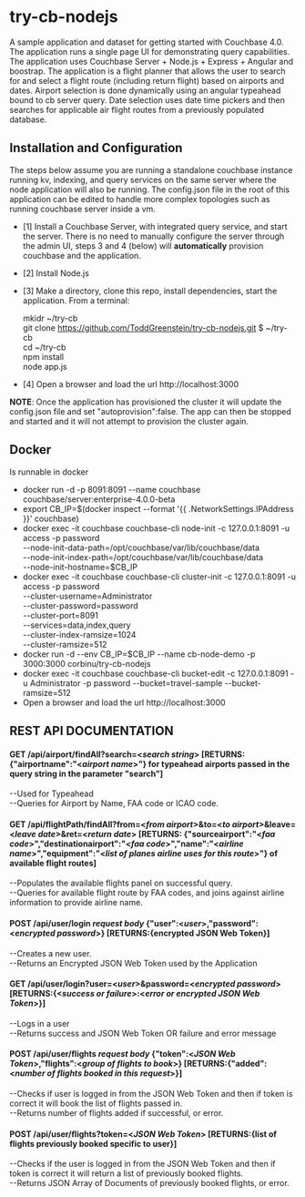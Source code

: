 try-cb-nodejs
===============

A sample application and dataset for getting started with Couchbase 4.0.  The application runs a single page UI for demonstrating query capabilities.   The application uses Couchbase Server +  Node.js + Express + Angular and boostrap.   The application is a flight planner that allows the user to search for and select a flight route (including return flight) based on airports and dates. Airport selection is done dynamically using an angular typeahead bound to cb server query.   Date selection uses date time pickers and then searches for applicable air flight routes from a previously populated database.  

## Installation and Configuration
The steps below assume you are running a standalone couchbase instance running kv, indexing, and query services on the same server where the node application will also be running.  The config.json file in the root of this application can be edited to handle more complex topologies such as running couchbase server inside a vm.   

 - [1] Install a Couchbase Server, with integrated query service, and start the server.   There is no need to manually configure the server through the admin UI, steps 3 and 4 (below) will **automatically** provision couchbase and the application.
 - [2] Install Node.js
 - [3] Make a directory, clone this repo, install dependencies, start the application.  From a terminal:   

    mkidr ~/try-cb    
    git clone https://github.com/ToddGreenstein/try-cb-nodejs.git $ ~/try-cb   
    cd ~/try-cb    
    npm install    
    node app.js
    
 - [4] Open a browser and load the url http://localhost:3000

**NOTE**: Once the application has provisioned the cluster it will update the config.json file and set "autoprovision":false.  The app can then be stopped and started and it will not attempt to provision the cluster again. 

## Docker
Is runnable in docker

 - docker run -d -p 8091:8091 --name couchbase couchbase/server:enterprise-4.0.0-beta
 - export CB_IP=$(docker inspect --format '{{ .NetworkSettings.IPAddress }}' couchbase)
 - docker exec -it couchbase couchbase-cli node-init -c 127.0.0.1:8091 -u access -p password \
    --node-init-data-path=/opt/couchbase/var/lib/couchbase/data \
    --node-init-index-path=/opt/couchbase/var/lib/couchbase/data \
    --node-init-hostname=$CB_IP
 - docker exec -it couchbase couchbase-cli cluster-init -c 127.0.0.1:8091 -u access -p password \
            --cluster-username=Administrator \
            --cluster-password=password \
            --cluster-port=8091 \
            --services=data,index,query \
            --cluster-index-ramsize=1024 \
            --cluster-ramsize=512
 - docker run -d --env CB_IP=$CB_IP --name cb-node-demo -p 3000:3000 corbinu/try-cb-nodejs
 - docker exec -it couchbase couchbase-cli bucket-edit -c 127.0.0.1:8091 -u Administrator -p password --bucket=travel-sample --bucket-ramsize=512
 - Open a browser and load the url http://localhost:3000  

## REST API DOCUMENTATION
#### GET /api/airport/findAll?search=<_search string_> [**RETURNS: {"airportname":"<_airport name_>"} for typeahead airports passed in the query string in the parameter "search"**] 	
--Used for Typeahead   
--Queries for Airport by Name, FAA code or ICAO code.

#### GET /api/flightPath/findAll?from=<_from airport_>&to=<_to airport_>&leave=<_leave date_>&ret=<_return date_> [**RETURNS: {"sourceairport":"<_faa code_>","destinationairport":"<_faa code_>","name":"<_airline name_>","equipment":"<_list of planes airline uses for this route_>"} of available flight routes**]
--Populates the available flights panel on successful query.  
--Queries for available flight route by FAA codes, and joins against airline information to provide airline name.  

#### POST /api/user/login _request body_ {"user":<_user_>,"password":<_encrypted password_>} [**RETURNS:{encrypted JSON Web Token}**]
--Creates a new user.   
--Returns an Encrypted JSON Web Token used by the Application

#### GET /api/user/login?user=<_user_>&password=<_encrypted password_>[**RETURNS:{<_success or failure_>:<_error or encrypted JSON Web Token_>}**]
--Logs in a user   
--Returns success and JSON Web Token OR failure and error message

#### POST /api/user/flights _request body_ {"token":<_JSON Web Token_>,"flights":<_group of flights to book_>} [**RETURNS:{"added":<_number of flights booked in this request_>}**]
--Checks if user is logged in from the JSON Web Token and then if token is correct it will book the list of flights passed in.   
--Returns number of flights added if successful, or error.  

#### POST /api/user/flights?token=<_JSON Web Token_> [**RETURNS:{list of flights previously booked specific to user}**]
--Checks if the user is logged in from the JSON Web Token  and then if token is correct it will return a list of previously booked flights.   
--Returns JSON Array of Documents of previously booked flights, or error.  

